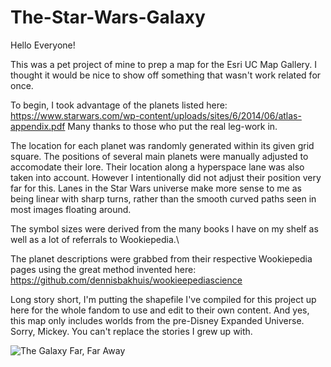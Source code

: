 # The-Star-Wars-Galaxy

Hello Everyone!

This was a pet project of mine to prep a map for the Esri UC Map Gallery. I thought it would be nice to show off something that wasn't work related for once.

To begin, I took advantage of the planets listed here:
https://www.starwars.com/wp-content/uploads/sites/6/2014/06/atlas-appendix.pdf
Many thanks to those who put the real leg-work in.

The location for each planet was randomly generated within its given grid square. The positions of several main planets were manually adjusted to accomodate their lore.
Their location along a hyperspace lane was also taken into account. However I intentionally did not adjust their position very far for this. Lanes in the Star Wars universe
make more sense to me as being linear with sharp turns, rather than the smooth curved paths seen in most images floating around.

The symbol sizes were derived from the many books I have on my shelf as well as a lot of referrals to Wookiepedia.\

The planet descriptions were grabbed from their respective Wookiepedia pages using the great method invented here:
https://github.com/dennisbakhuis/wookieepediascience

Long story short, I'm putting the shapefile I've compiled for this project up here for the whole fandom to use and edit to their own content. And yes, this map only includes
worlds from the pre-Disney Expanded Universe. Sorry, Mickey. You can't replace the stories I grew up with.



<img src="https://github.com/geoJaSON/The-Star-Wars-Galaxy/blob/main/the_galaxy_far_far_away.jpg?raw=true?raw=true" alt="The Galaxy Far, Far Away">
